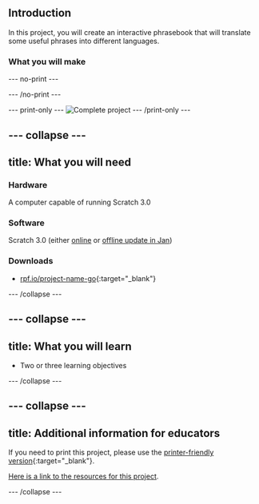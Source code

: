 ## Introduction

In this project, you will create an interactive phrasebook that will translate some useful phrases into different languages.

### What you will make

--- no-print ---
<!--Scratch 3 embed once Scratch 3.0 goes live-->
--- /no-print ---

--- print-only ---
![Complete project](images/final-screenshot.png)
--- /print-only ---

--- collapse ---
---
title: What you will need
---
### Hardware

A computer capable of running Scratch 3.0

### Software

Scratch 3.0 (either [online](http://rpf.io/scratchon) or [offline update in Jan](#))

### Downloads

+ [rpf.io/project-name-go](http://rpf.io/project-name-go){:target="_blank"}

--- /collapse ---

--- collapse ---
---
title: What you will learn
---

+ Two or three learning objectives

--- /collapse ---

--- collapse ---
---
title: Additional information for educators
---

If you need to print this project, please use the [printer-friendly version](https://projects.raspberrypi.org/en/projects/scratch-3-phrasebook/print){:target="_blank"}.

[Here is a link to the resources for this project](http://rpf.io/project-name-go).

--- /collapse ---
